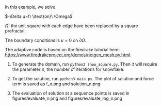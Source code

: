In this example, we solve

$-\Delta u=f\ \\text{on}\ \Omega$

$\Omega$: the unit square with each edge have been replaced by a square prefractal.

The boundary conditions is $u=0$ on $\partial \Omega$. 

The adaptive code is based on the firedrake tutorial here: https://www.firedrakeproject.org/demos/netgen_mesh.py.html. 

1. To generate the domain, run `python3 snow_square.py`. Then it will require the parameter n, the number of iterations for snowflake.

2. To get the solution, run `python3 main.py`. The plot of solution and force term is saved as f_n.png and solution_n.png

3. The evaluation of solution at a sequence points is saved in figures/evaluate_n.png and figures/evaluate_log_n.png




